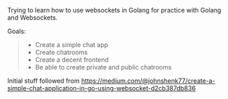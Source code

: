 Trying to learn how to use websockets in Golang for practice
with Golang and Websockets. 

Goals:
>    - Create a simple chat app 
>    - Create chatrooms
>    - Create a decent frontend
>    - Be able to create private and public chatrooms

Initial stuff followed from https://medium.com/@johnshenk77/create-a-simple-chat-application-in-go-using-websocket-d2cb387db836